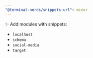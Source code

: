 ```yaml
---
"@terminal-nerds/snippets-url": minor
---
```


✨ Add modules with snippets:

-   `localhost`
-   `schema`
-   `social-media`
-   `target`
